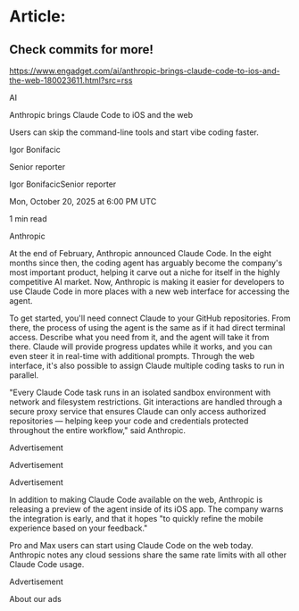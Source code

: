 # Article:

## Check commits for more!
https://www.engadget.com/ai/anthropic-brings-claude-code-to-ios-and-the-web-180023611.html?src=rss

AI

Anthropic brings Claude Code to iOS and the web

Users can skip the command-line tools and start vibe coding faster.

Igor Bonifacic

Senior reporter

Igor BonifacicSenior reporter

Mon, October 20, 2025 at 6:00 PM UTC

1 min read

Anthropic

At the end of February, Anthropic announced Claude Code. In the eight months since then, the coding agent has arguably become the company's most important product, helping it carve out a niche for itself in the highly competitive AI market. Now, Anthropic is making it easier for developers to use Claude Code in more places with a new web interface for accessing the agent.

To get started, you'll need connect Claude to your GitHub repositories. From there, the process of using the agent is the same as if it had direct terminal access. Describe what you need from it, and the agent will take it from there. Claude will provide progress updates while it works, and you can even steer it in real-time with additional prompts. Through the web interface, it's also possible to assign Claude multiple coding tasks to run in parallel.

"Every Claude Code task runs in an isolated sandbox environment with network and filesystem restrictions. Git interactions are handled through a secure proxy service that ensures Claude can only access authorized repositories — helping keep your code and credentials protected throughout the entire workflow," said Anthropic.

Advertisement

Advertisement

Advertisement

In addition to making Claude Code available on the web, Anthropic is releasing a preview of the agent inside of its iOS app. The company warns the integration is early, and that it hopes "to quickly refine the mobile experience based on your feedback."

Pro and Max users can start using Claude Code on the web today. Anthropic notes any cloud sessions share the same rate limits with all other Claude Code usage.

Advertisement

About our ads